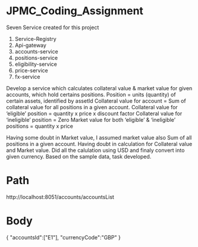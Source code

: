 # JPMC_Coding_Assignment

Seven Service created for this project
1. Service-Registry
2. Api-gateway
3. accounts-service
4. positions-service
5. eligibility-service
6. price-service
7. fx-service

Develop a service which calculates collateral value & market value for given accounts, which hold certains positions.
Position = units (quantity) of certain assets, identified by assetId
Collateral value for account = Sum of collateral value for all positions in a given account.
Collateral value for ‘eligible’ position = quantity x price x discount factor
Collateral value for ‘ineligible’ position = Zero
Market value for both ‘eligible’ & ‘ineligible’ positions = quantity x price

Having some doubt in Market value, I assumed market value also Sum of all positions in a given account.
Having doubt in calculation for Collateral value and Market value. Did all the calulation using USD and finaly convert into given currency.
Based on the sample data, task developed. 

Path
===========
http://localhost:8051/accounts/accountsList

Body
==============
{
    "accountsId":["E1"],
    "currencyCode":"GBP"
}

